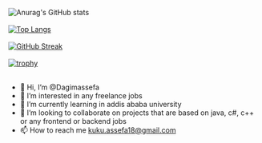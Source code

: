 
![Anurag's GitHub stats](https://github-readme-stats.vercel.app/api?username=Dagimassefa&show_icons=true&theme=prussian)
<br><br>
[![Top Langs](https://github-readme-stats.vercel.app/api/top-langs/?username=Dagimassefa&layout=compact&langs_count=8)](https://github.com/anuraghazra/github-readme-stats)
<br><br>
[![GitHub Streak](https://streak-stats.demolab.com/?user=Dagimassefa&theme=dark)](https://git.io/streak-stats)
<br><br>
[![trophy](https://github-profile-trophy.vercel.app/?username=Dagimassefa&theme=onedark)](https://github.com/ryo-ma/github-profile-trophy)
<br><br>
- 👋 Hi, I’m @Dagimassefa
- 👀 I’m interested in any freelance jobs 
- 🌱 I’m currently learning in addis ababa university
- 💞️ I’m looking to collaborate on projects that are based on java, c#, c++ or any frontend or backend jobs
- 📫 How to reach me kuku.assefa18@gmail.com


<!---
Dagimassefa/Dagimassefa is a ✨ special ✨ repository because its `README.md` (this file) appears on your GitHub profile.
You can click the Preview link to take a look at your changes.
--->
